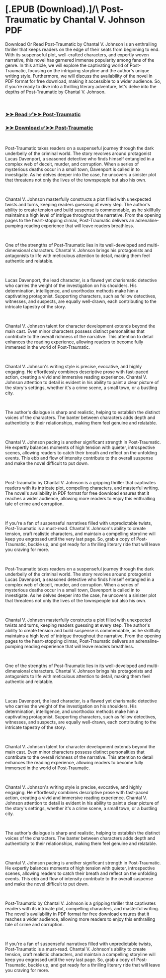 # [.EPUB (Download).]/\ Post-Traumatic by Chantal V. Johnson PDF

<p>Download Or Read Post-Traumatic by Chantal V. Johnson is an enthralling thriller that keeps readers on the edge of their seats from beginning to end. With its suspenseful plot, well-crafted characters, and expertly woven narrative, this novel has garnered immense popularity among fans of the genre. In this article, we will explore the captivating world of Post-Traumatic, focusing on the intriguing storyline and the author's unique writing style. Furthermore, we will discuss the availability of the novel in PDF format for free download, making it accessible to a wider audience. So, if you're ready to dive into a thrilling literary adventure, let's delve into the depths of Post-Traumatic by Chantal V. Johnson.</p>
<p>&nbsp;</p>

### [➤➤ Read ✅➤➤ Post-Traumatic](https://pdf2worldwide.blogspot.com/id/58684299)

### [➤➤ Download ✅➤➤ Post-Traumatic](https://pdf2worldwide.blogspot.com/id/58684299)

<p>&nbsp;</p>
<p>Post-Traumatic takes readers on a suspenseful journey through the dark underbelly of the criminal world. The story revolves around protagonist Lucas Davenport, a seasoned detective who finds himself entangled in a complex web of deceit, murder, and corruption. When a series of mysterious deaths occur in a small town, Davenport is called in to investigate. As he delves deeper into the case, he uncovers a sinister plot that threatens not only the lives of the townspeople but also his own.</p>
<p>&nbsp;</p>
<p>Chantal V. Johnson masterfully constructs a plot filled with unexpected twists and turns, keeping readers guessing at every step. The author's ability to create tension and build suspense is commendable, as he skillfully maintains a high level of intrigue throughout the narrative. From the opening pages to the heart-stopping climax, Post-Traumatic delivers an adrenaline-pumping reading experience that will leave readers breathless.</p>
<p>&nbsp;</p>
<p>One of the strengths of Post-Traumatic lies in its well-developed and multi-dimensional characters. Chantal V. Johnson brings his protagonists and antagonists to life with meticulous attention to detail, making them feel authentic and relatable.</p>
<p>&nbsp;</p>
<p>Lucas Davenport, the lead character, is a flawed yet charismatic detective who carries the weight of the investigation on his shoulders. His determination, intelligence, and unorthodox methods make him a captivating protagonist. Supporting characters, such as fellow detectives, witnesses, and suspects, are equally well-drawn, each contributing to the intricate tapestry of the story.</p>
<p>&nbsp;</p>
<p>Chantal V. Johnson talent for character development extends beyond the main cast. Even minor characters possess distinct personalities that contribute to the overall richness of the narrative. This attention to detail enhances the reading experience, allowing readers to become fully immersed in the world of Post-Traumatic.</p>
<p>&nbsp;</p>
<p>Chantal V. Johnson's writing style is precise, evocative, and highly engaging. He effortlessly combines descriptive prose with fast-paced action, creating a vivid and immersive reading experience. Chantal V. Johnson attention to detail is evident in his ability to paint a clear picture of the story's settings, whether it's a crime scene, a small town, or a bustling city.</p>
<p>&nbsp;</p>
<p>The author's dialogue is sharp and realistic, helping to establish the distinct voices of the characters. The banter between characters adds depth and authenticity to their relationships, making them feel genuine and relatable.</p>
<p>&nbsp;</p>
<p>Chantal V. Johnson pacing is another significant strength in Post-Traumatic. He expertly balances moments of high tension with quieter, introspective scenes, allowing readers to catch their breath and reflect on the unfolding events. This ebb and flow of intensity contribute to the overall suspense and make the novel difficult to put down.</p>
<p>&nbsp;</p>
<p>Post-Traumatic by Chantal V. Johnson is a gripping thriller that captivates readers with its intricate plot, compelling characters, and masterful writing. The novel's availability in PDF format for free download ensures that it reaches a wider audience, allowing more readers to enjoy this enthralling tale of crime and corruption.</p>
<p>&nbsp;</p>
<p>If you're a fan of suspenseful narratives filled with unpredictable twists, Post-Traumatic is a must-read. Chantal V. Johnson's ability to create tension, craft realistic characters, and maintain a compelling storyline will keep you engrossed until the very last page. So, grab a copy of Post-Traumatic, buckle up, and get ready for a thrilling literary ride that will leave you craving for more.</p>
<p>&nbsp;</p>
<p>Post-Traumatic takes readers on a suspenseful journey through the dark underbelly of the criminal world. The story revolves around protagonist Lucas Davenport, a seasoned detective who finds himself entangled in a complex web of deceit, murder, and corruption. When a series of mysterious deaths occur in a small town, Davenport is called in to investigate. As he delves deeper into the case, he uncovers a sinister plot that threatens not only the lives of the townspeople but also his own.</p>
<p>&nbsp;</p>
<p>Chantal V. Johnson masterfully constructs a plot filled with unexpected twists and turns, keeping readers guessing at every step. The author's ability to create tension and build suspense is commendable, as he skillfully maintains a high level of intrigue throughout the narrative. From the opening pages to the heart-stopping climax, Post-Traumatic delivers an adrenaline-pumping reading experience that will leave readers breathless.</p>
<p>&nbsp;</p>
<p>One of the strengths of Post-Traumatic lies in its well-developed and multi-dimensional characters. Chantal V. Johnson brings his protagonists and antagonists to life with meticulous attention to detail, making them feel authentic and relatable.</p>
<p>&nbsp;</p>
<p>Lucas Davenport, the lead character, is a flawed yet charismatic detective who carries the weight of the investigation on his shoulders. His determination, intelligence, and unorthodox methods make him a captivating protagonist. Supporting characters, such as fellow detectives, witnesses, and suspects, are equally well-drawn, each contributing to the intricate tapestry of the story.</p>
<p>&nbsp;</p>
<p>Chantal V. Johnson talent for character development extends beyond the main cast. Even minor characters possess distinct personalities that contribute to the overall richness of the narrative. This attention to detail enhances the reading experience, allowing readers to become fully immersed in the world of Post-Traumatic.</p>
<p>&nbsp;</p>
<p>Chantal V. Johnson's writing style is precise, evocative, and highly engaging. He effortlessly combines descriptive prose with fast-paced action, creating a vivid and immersive reading experience. Chantal V. Johnson attention to detail is evident in his ability to paint a clear picture of the story's settings, whether it's a crime scene, a small town, or a bustling city.</p>
<p>&nbsp;</p>
<p>The author's dialogue is sharp and realistic, helping to establish the distinct voices of the characters. The banter between characters adds depth and authenticity to their relationships, making them feel genuine and relatable.</p>
<p>&nbsp;</p>
<p>Chantal V. Johnson pacing is another significant strength in Post-Traumatic. He expertly balances moments of high tension with quieter, introspective scenes, allowing readers to catch their breath and reflect on the unfolding events. This ebb and flow of intensity contribute to the overall suspense and make the novel difficult to put down.</p>
<p>&nbsp;</p>
<p>Post-Traumatic by Chantal V. Johnson is a gripping thriller that captivates readers with its intricate plot, compelling characters, and masterful writing. The novel's availability in PDF format for free download ensures that it reaches a wider audience, allowing more readers to enjoy this enthralling tale of crime and corruption.</p>
<p>&nbsp;</p>
<p>If you're a fan of suspenseful narratives filled with unpredictable twists, Post-Traumatic is a must-read. Chantal V. Johnson's ability to create tension, craft realistic characters, and maintain a compelling storyline will keep you engrossed until the very last page. So, grab a copy of Post-Traumatic, buckle up, and get ready for a thrilling literary ride that will leave you craving for more.</p>
<p>&nbsp;</p>
